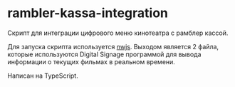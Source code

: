 # rambler-kassa-integration
Скрипт для интеграции цифрового меню кинотеатра с рамблер кассой. 

Для запуска скрипта используется [nwjs](https://github.com/nwjs). Выходом является 2 файла, которые используются Digital Signage программой для вывода информации о текущих фильмах в реальном времени.

Написан на TypeScript.
